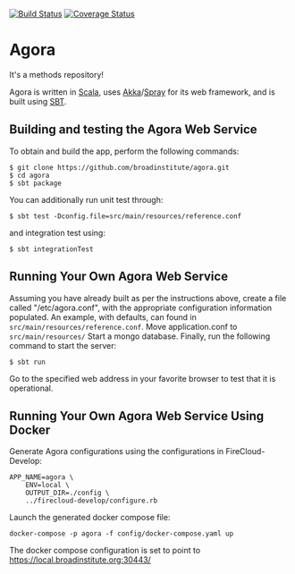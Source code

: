 [![Build Status](https://travis-ci.org/broadinstitute/agora.svg?branch=master)](https://travis-ci.org/broadinstitute/agora?branch=master)
[![Coverage Status](https://coveralls.io/repos/broadinstitute/agora/badge.svg?branch=master)](https://coveralls.io/r/broadinstitute/agora?branch=master)


Agora
=====

It's a methods repository!

Agora is written in [Scala](http://www.scala-lang.org/), uses [Akka](http://akka.io/)/[Spray](http://spray.io/) for its web framework, and is built using [SBT](www.scala-sbt.org/).

## Building and testing the Agora Web Service

To obtain and build the app, perform the following commands:

```
$ git clone https://github.com/broadinstitute/agora.git
$ cd agora
$ sbt package
```

You can additionally run unit test through:

```
$ sbt test -Dconfig.file=src/main/resources/reference.conf
```

and integration test using:

```
$ sbt integrationTest
```

## Running Your Own Agora Web Service

Assuming you have already built as per the instructions above, create a file called "/etc/agora.conf", with the appropriate configuration information populated.
An example, with defaults, can found in ```src/main/resources/reference.conf```.
Move application.conf to ```src/main/resources/```
Start a mongo database.
Finally, run the following command to start the server:

```
$ sbt run
```

Go to the specified web address in your favorite browser to test that it is operational.

## Running Your Own Agora Web Service Using Docker

Generate Agora configurations using the configurations in FireCloud-Develop:

```
APP_NAME=agora \ 
    ENV=local \
    OUTPUT_DIR=./config \
    ../firecloud-develop/configure.rb
```

Launch the generated docker compose file:

```
docker-compose -p agora -f config/docker-compose.yaml up
```
The docker compose configuration is set to point to https://local.broadinstitute.org:30443/